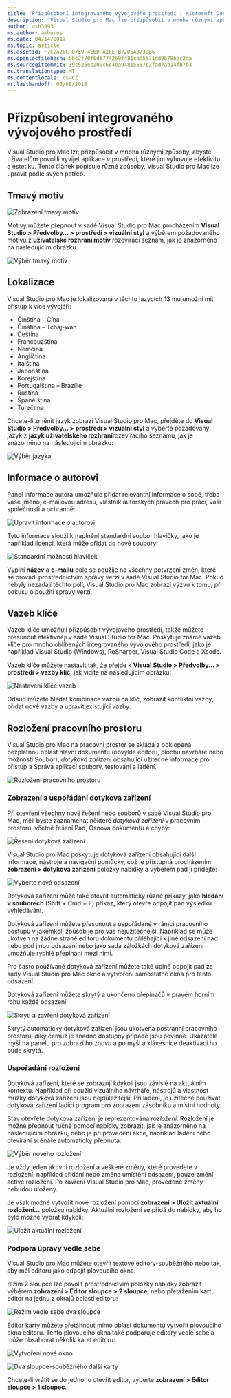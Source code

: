 ```yaml
---
title: "Přizpůsobení integrovaného vývojového prostředí | Microsoft Docs"
description: "Visual Studio pro Mac lze přizpůsobit v mnoha různými způsoby, umožnit uživatelům vyvíjet aplikace v prostředí, které splňuje jejich efektivitu a estetické potřebám. V tomto tématu jsou zde popsány různé způsoby, jak Visual Studio pro Mac lze upravit podle svých potřeb."
author: asb3993
ms.author: amburns
ms.date: 04/14/2017
ms.topic: article
ms.assetid: F7C2A28C-0759-4E0D-A28E-B72D5AB73DB6
ms.openlocfilehash: bbc2f70f0d6774269f481cad5571dd9b78bac2da
ms.sourcegitcommit: 39c525ec200c6c4ea94815567b3fad7ab14fb7b3
ms.translationtype: MT
ms.contentlocale: cs-CZ
ms.lasthandoff: 03/08/2018
---
```

# <a name="customizing-the-ide"></a>Přizpůsobení integrovaného vývojového prostředí

Visual Studio pro Mac lze přizpůsobit v mnoha různými způsoby, abyste uživatelům povolili vyvíjet aplikace v prostředí, které jim vyhovuje efektivitu a estetiku. Tento článek popisuje různé způsoby, Visual Studio pro Mac lze upravit podle svých potřeb.

## <a name="dark-theme"></a>Tmavý motiv

![Zobrazení tmavý motiv](media/customizing-the-ide-image7a.png)

Motivy můžete přepnout v sadě Visual Studio pro Mac procházením **Visual Studio > Předvolby... > prostředí > vizuální styl** a výběrem požadovaného motivu z **uživatelské rozhraní motiv** rozevírací seznam, jak je znázorněno na následujícím obrázku:

 ![Výběr tmavý motiv](media/customizing-the-ide-image7b.png)

## <a name="localization"></a>Lokalizace

Visual Studio pro Mac je lokalizovaná v těchto jazycích 13 mu umožní mít přístup k více vývojáři:

* Čínština – Čína
* Čínština – Tchaj-wan
* Čeština
* Francouzština
* Němčina
* Angličtina
* Italština
* Japonština
* Korejština
* Portugalština – Brazílie
* Ruština
* Španělština
* Turečtina

Chcete-li změnit jazyk zobrazí Visual Studio pro Mac, přejděte do **Visual Studio > Předvolby... > prostředí > vizuální styl** a vyberte požadovaný jazyk z **jazyk uživatelského rozhraní**rozevíracího seznamu, jak je znázorněno na následujícím obrázku:


![Výběr jazyka](media/customizing-the-ide-image11a.png)

## <a name="author-information"></a>Informace o autorovi

Panel informace autora umožňuje přidat relevantní informace o sobě, třeba vaše jméno, e-mailovou adresu, vlastník autorských právech pro práci, vaší společnosti a ochranné:

 ![Upravit informace o autorovi](media/customizing-the-ide-image9a.png)

Tyto informace slouží k naplnění standardní soubor hlavičky, jako je například licenci, která může přidat do nové soubory:

 ![Standardní možnosti hlaviček](media/customizing-the-ide-image8a.png)


Vyplní **název** a **e-mailu** pole se použije na všechny potvrzení změn, které se provádí prostřednictvím správy verzí v sadě Visual Studio for Mac. Pokud nebyly nezadají těchto polí, Visual Studio pro Mac zobrazí výzvu k tomu, při pokusu o použití správy verzí.

## <a name="key-bindings"></a>Vazeb klíče

Vazeb klíče umožňují přizpůsobit vývojového prostředí, takže můžete přesunout efektivněji v sadě Visual Studio for Mac. Poskytuje známé vazeb klíče pro mnoho oblíbených integrovaného vývojového prostředí, jako je například Visual Studio (Windows), ReSharper, Visual Studio Code a Xcode.

Vazeb klíče můžete nastavit tak, že přejde k **Visual Studio > Předvolby... > prostředí > vazby klíč**, jak vidíte na následujícím obrázku:

 ![Nastavení klíče vazeb](media/customizing-the-ide-image10a.png)

Odsud můžete hledat kombinace vazbu na klíč, zobrazit konfliktní vazby, přidat nové vazby a upravit existující vazby.

## <a name="workspace-layout"></a>Rozložení pracovního prostoru

Visual Studio pro Mac na pracovní prostor se skládá z obklopená bezplatnou oblast hlavní dokumentu (obvykle editoru, plochu návrháře nebo možnosti Soubor), *dotyková zařízení* obsahující užitečné informace pro přístup a Správa aplikací soubory, testování a ladění.

 ![Rozložení pracovního prostoru](media/customizing-the-ide-image1a.png)

### <a name="viewing-and-arranging-pads"></a>Zobrazení a uspořádání dotyková zařízení

Při otevření všechny nové řešení nebo souborů v sadě Visual Studio pro Mac, měli byste zaznamenat některé *dotyková zařízení* v pracovním prostoru, včetně řešení Pad, Osnova dokumentu a chyby:

![Řešení dotyková zařízení](media/customizing-the-ide-image2a.png)

Visual Studio pro Mac poskytuje dotyková zařízení obsahující další informace, nástroje a navigační pomůcky, což je přístupná procházením **zobrazení > dotyková zařízení** položky nabídky a výběrem pad ji přidejte:

 ![Vyberte nové odsazení](media/customizing-the-ide-image3a.png)

Dotyková zařízení může také otevřít automaticky různé příkazy, jako **hledání v souborech** (Shift + Cmd + F) příkaz, který otevře odpojit pad výsledků vyhledávání.

Dotyková zařízení můžete přesunout a uspořádané v rámci pracovního postupu v jakémkoli způsob je pro vás nejužitečnější. Například se může ukotven na žádné straně editoru dokumentu přiléhající k jiné odsazení nad nebo pod jinou odsazení nebo jako sada záložkách dotyková zařízení umožňuje rychlé přepínání mezi nimi.

Pro často používané dotyková zařízení můžete také úplně odpojit pad ze sady Visual Studio pro Mac okno a vytvoření samostatné okna pro tento odsazení.

Dotyková zařízení můžete skrytý a ukončeno přepínačů v pravém horním rohu každé odsazení:

![Skrytí a zavření dotyková zařízení](media/customizing-the-ide-image5a.png)

Skrytý automaticky dotyková zařízení jsou ukotvena postranní pracovního prostoru, díky čemuž je snadno dostupný případě jsou povinné. Ukazatele myši na panelu pro zobrazí ho znovu a po myši a klávesnice deaktivaci ho bude skrytá.


### <a name="organizing-layouts"></a>Uspořádání rozložení

Dotyková zařízení, které se zobrazují kdykoli jsou závislé na aktuálním kontextu. Například při použití vizuálního návrháře, nástrojů a vlastnost mřížky dotyková zařízení jsou nejdůležitější; Při ladění, je užitečné používat dotyková zařízení ladicí program pro zobrazení zásobníku a místní hodnoty.

Stav otevřete dotyková zařízení je reprezentována *rozložení*. Rozložení je možné přepnout ručně pomocí nabídky zobrazit, jak je znázorněno na následujícím obrázku, nebo je při provedení akce, například ladění nebo otevírání scénáře automaticky přepnuta:

![Výběr nového rozložení](media/customizing-the-ide-image6b.png)

Je vždy jeden aktivní rozložení a veškeré změny, které provedete v rozložení, například přidání nebo změna umístění odsazení, pouze změní active rozložení. Po zavření Visual Studio pro Mac, provedené změny nebudou uloženy.


Je však možné vytvořit nové rozložení pomocí **zobrazení > Uložit aktuální rozložení...**  položku nabídky. Aktuální rozložení se přidá do nabídky, aby ho bylo možné vybrat kdykoli:

![Uložit aktuální rozložení](media/customizing-the-ide-image6a.png)

### <a name="side-by-side-editing-support"></a>Podpora úpravy vedle sebe

Visual Studio pro Mac můžete otevřít textové editory-souběžného nebo tak, aby měl editoru jako odpojit plovoucího okna.

režim 2 sloupce lze povolit prostřednictvím položky nabídky zobrazit výběrem **zobrazení > Editor sloupce > 2 sloupce**, nebo přetažením kartu editor na jednu z okrajů oblasti editoru:

 ![Režim vedle sebe dva sloupce](media/customizing-the-ide-sbs.png)

Editor karty můžete přetáhnout mimo oblast dokumentu vytvořit plovoucího okna editoru. Tento plovoucího okna také podporuje editory vedle sebe a může obsahovat několik karet editoru:

 ![Vytvoření nové okno](media/customizing-the-ide-sbs1.png)

 ![Dva sloupce-souběžného další karty](media/customizing-the-ide-sbs2.png)

Chcete-li vrátit se do jednoho otevřít editor, vyberte **zobrazení > Editor sloupce > 1 sloupec**.

